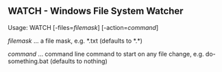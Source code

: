 ## WATCH - Windows File System Watcher

Usage: WATCH [-files=*filemask*] [-action=*command*]
  
  *filemask* ... a file mask, e.g. *.txt (defaults to \*.\*)

  *command*  ... command line command to start on any file change, e.g. do-something.bat (defaults to nothing)

